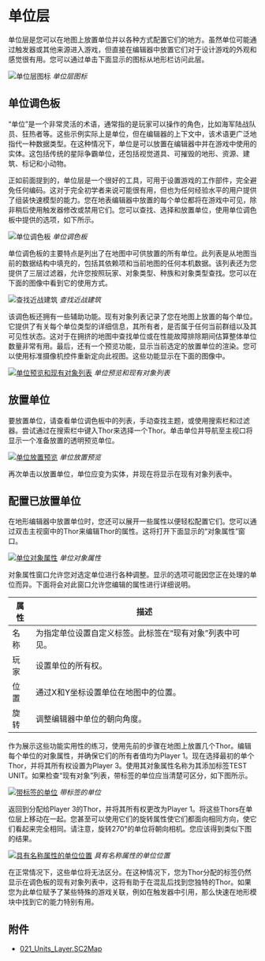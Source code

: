 # 单位层

单位层是您可以在地图上放置单位并以各种方式配置它们的地方。虽然单位可能通过触发器或其他来源进入游戏，但直接在编辑器中放置它们对于设计游戏的外观和感觉很有用。您可以通过单击下面显示的图标从地形栏访问此层。

![单位层图标](./resources/021_Units_Layer1.png)
*单位层图标*

## 单位调色板

“单位”是一个非常灵活的术语，通常指的是玩家可以操作的角色，比如海军陆战队员、狂热者等。这些示例实际上是单位，但在编辑器的上下文中，该术语更广泛地指代一种数据类型。在这种情况下，单位是可以放置在编辑器中并在游戏中使用的实体。这包括传统的星际争霸单位，还包括视觉道具、可摧毁的地形、资源、建筑、标记和小动物。

正如前面提到的，单位层是一个很好的工具，可用于设置游戏的工作部件，完全避免任何编码。这对于完全初学者来说可能很有用，但也为任何经验水平的用户提供了组装快速模型的能力。您在地表编辑器中放置的每个单位都将在游戏中可见，除非稍后使用触发器修改或禁用它们。您可以查找、选择和放置单位，使用单位调色板中提供的选项，如下所示。

![单位调色板](./resources/021_Units_Layer2.png)
*单位调色板*

单位调色板的主要特点是列出了在地图中可供放置的所有单位。此列表是从地图当前的数据结构中填充的，包括其依赖项和当前地图的任何本机数据。该列表还为您提供了三层过滤器，允许您按照玩家、对象类型、种族和对象类型查找。您可以在下面的图像中看到它的使用方式。

![查找近战建筑](./resources/021_Units_Layer3.png)
*查找近战建筑*

该调色板还拥有一些辅助功能。现有对象列表记录了您在地图上放置的每个单位。它提供了有关每个单位类型的详细信息，其所有者，是否属于任何当前群组以及其可见性状态。这对于在拥挤的地图中查找单位或在性能故障排除期间估算整体单位数量非常有用。最后，还有一个预览功能，显示当前选定的放置单位的渲染。您可以使用标准摄像机控件重新定向此视图。这些功能显示在下面的图像中。

[![单位预览和现有对象列表](./resources/021_Units_Layer4.png)](./resources/021_Units_Layer4.png)
*单位预览和现有对象列表*

## 放置单位

要放置单位，请查看单位调色板中的列表，手动查找主题，或使用搜索栏和过滤器。尝试通过在搜索栏中键入Thor来选择一个Thor。单击单位并导航至主视口将显示一个准备放置的透明预览单位。

[![单位放置预览](./resources/021_Units_Layer5.png)](./resources/021_Units_Layer5.png)
*单位放置预览*

再次单击以放置单位，单位应变为实体，并现在将显示在现有对象列表中。

## 配置已放置单位

在地形编辑器中放置单位时，您还可以展开一些属性以便轻松配置它们。您可以通过双击主视窗中的Thor来编辑Thor的属性。这将打开下面显示的“对象属性”窗口。

[![单位对象属性](./resources/021_Units_Layer6.png)](./resources/021_Units_Layer6.png)
*单位对象属性*

对象属性窗口允许您对选定单位进行各种调整。显示的选项可能因您正在处理的单位而异。下面将会对此窗口允许您编辑的属性进行详细说明。

| 属性      | 描述                                                                                       |
| --------- | ------------------------------------------------------------------------------------------ |
| 名称      | 为指定单位设置自定义标签。此标签在“现有对象”列表中可见。                                    |
| 玩家      | 设置单位的所有权。                                                                        |
| 位置      | 通过X和Y坐标设置单位在地图中的位置。                                                     |
| 旋转      | 调整编辑器中单位的朝向角度。                                                             |

作为展示这些功能实用性的练习，使用先前的步骤在地图上放置几个Thor。编辑每个单位的对象属性，并确保它们的所有者值均为Player 1。现在选择最初的单个Thor，并将其所有权设置为Player 3。使用其对象属性名称为其添加标签TEST UNIT。如果检查“现有对象”列表，带标签的单位应当清楚可区分，如下图所示。

[![带标签的单位](./resources/021_Units_Layer7.png)](./resources/021_Units_Layer7.png)
*带标签的单位*

返回到分配给Player 3的Thor，并将其所有权更改为Player 1。将这些Thors在单位层上移动在一起。您甚至可以使用它们的旋转属性使它们都面向相同方向，使它们看起来完全相同。请注意，旋转270°的单位将朝向相机。您应该得到类似下图的结果。

[![具有名称属性的单位位置](./resources/021_Units_Layer8.png)](./resources/021_Units_Layer8.png)
*具有名称属性的单位位置*

在正常情况下，这些单位将无法区分。在这种情况下，您为Thor分配的标签仍然显示在调色板的现有对象列表中，这将有助于在混乱后找到您独特的Thor。如果您为此单位赋予了某些特殊的游戏关联，例如在触发器中引用，那么快速在地形模块中找到它的能力特别有用。

## 附件

 * [021_Units_Layer.SC2Map](./maps/021_Units_Layer.SC2Map)